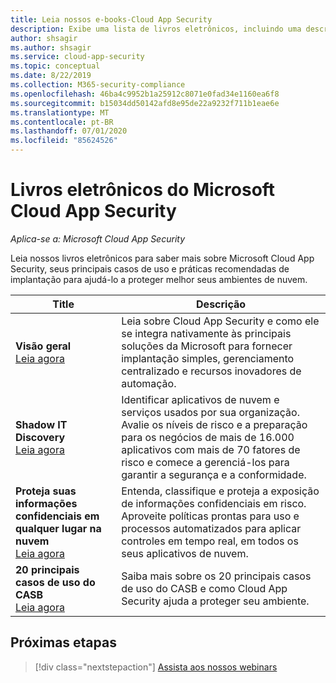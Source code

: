 ```yaml
---
title: Leia nossos e-books-Cloud App Security
description: Exibe uma lista de livros eletrônicos, incluindo uma descrição.
author: shsagir
ms.author: shsagir
ms.service: cloud-app-security
ms.topic: conceptual
ms.date: 8/22/2019
ms.collection: M365-security-compliance
ms.openlocfilehash: 46ba4c9952b1a25912c8071e0fad34e1160ea6f8
ms.sourcegitcommit: b15034dd50142afd8e95de22a9232f711b1eae6e
ms.translationtype: MT
ms.contentlocale: pt-BR
ms.lasthandoff: 07/01/2020
ms.locfileid: "85624526"
---
```

# <a name="microsoft-cloud-app-security-e-books"></a>Livros eletrônicos do Microsoft Cloud App Security

*Aplica-se a: Microsoft Cloud App Security*

Leia nossos livros eletrônicos para saber mais sobre Microsoft Cloud App Security, seus principais casos de uso e práticas recomendadas de implantação para ajudá-lo a proteger melhor seus ambientes de nuvem.

| Title | Descrição |
| --- | --- |
| **Visão geral**<br />[Leia agora](https://go.microsoft.com/fwlink/p/?linkid=2079728) | Leia sobre Cloud App Security e como ele se integra nativamente às principais soluções da Microsoft para fornecer implantação simples, gerenciamento centralizado e recursos inovadores de automação. |
| **Shadow IT Discovery**<br />[Leia agora](https://go.microsoft.com/fwlink/p/?linkid=2079805) | Identificar aplicativos de nuvem e serviços usados por sua organização. Avalie os níveis de risco e a preparação para os negócios de mais de 16.000 aplicativos com mais de 70 fatores de risco e comece a gerenciá-los para garantir a segurança e a conformidade. |
| **Proteja suas informações confidenciais em qualquer lugar na nuvem**<br />[Leia agora](https://go.microsoft.com/fwlink/p/?linkid=2079808) | Entenda, classifique e proteja a exposição de informações confidenciais em risco. Aproveite políticas prontas para uso e processos automatizados para aplicar controles em tempo real, em todos os seus aplicativos de nuvem. |
| **20 principais casos de uso do CASB**<br />[Leia agora](https://go.microsoft.com/fwlink/p/?linkid=2099428) | Saiba mais sobre os 20 principais casos de uso do CASB e como Cloud App Security ajuda a proteger seu ambiente. |

## <a name="next-steps"></a>Próximas etapas

> [!div class="nextstepaction"]
> [Assista aos nossos webinars](webinars.md)
